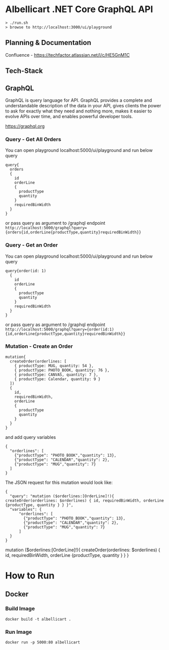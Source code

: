 
# Albellicart .NET Core GraphQL API

```
> ./run.sh
> browse to http://localhost:3000/ui/playground
```

## Planning & Documentation
Confluence - https://techfactor.atlassian.net/l/c/HE5GnM1C

## Tech-Stack



## GraphQL

GraphQL is query language for API.
GraphQL provides a complete and understandable description of the data in your API, gives clients the power to ask for exactly what they need and nothing more, 
makes it easier to evolve APIs over time, and enables powerful developer tools.

https://graphql.org

### Query - Get All Orders

You can open playground localhost:5000/ui/playground and run below query
``` 
query{
  orders
  {
    id
    orderLine
    {
      productType
      quantity
    }
    requiredBinWidth
  }
} 
```

or pass query as argument to /graphql endpoint
``` http://localhost:5000/graphql?query={orders{id,orderLine{productType,quantity}requiredBinWidth}} ```


### Query - Get an Order

You can open playground localhost:5000/ui/playground and run below query
``` 
query{order(id: 1)
  {
    id
    orderLine
    {
      productType
      quantity
    }
    requiredBinWidth
  }
} 
```

or pass query as argument to /graphql endpoint
``` http://localhost:5000/graphql?query={order(id:1){id,orderLine{productType,quantity}requiredBinWidth}} ```

### Mutation - Create an Order

```
mutation{
  createOrder(orderlines: [
    { productType: MUG, quantity: 54 },
    { productType: PHOTO_BOOK, quantity: 76 },
    { productType: CANVAS, quantity: 7 },
    { productType: Calendar, quantity: 9 }
  ])
  {
    id,
    requiredBinWidth,
    orderLine
    {
      productType
      quantity
    }
  }
}
```
and add query variables

```
{
  "orderlines": [
    {"productType": "PHOTO_BOOK","quantity": 13},
    {"productType": "CALENDAR","quantity": 2},
    {"productType": "MUG","quantity": 7}
  ]
}
```

The JSON request for this mutation would look like:
```
{
  "query": "mutation ($orderlines:[OrderLine]!){ createOrder(orderlines: $orderlines) { id, requiredBinWidth, orderLine {productType, quantity } } }",
  "variables": {
      "orderlines": [
        {"productType": "PHOTO_BOOK","quantity": 13},
        {"productType": "CALENDAR","quantity": 2},
        {"productType": "MUG","quantity": 7}
      ]
  }
}
```
mutation ($orderlines:[OrderLine]!){ createOrder(orderlines: $orderlines) { id, requiredBinWidth, orderLine {productType, quantity } } }

# How to Run

## Docker

### Build Image

```docker build -t albellicart .```

### Run Image

```docker run -p 5000:80 albellicart```


